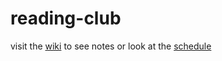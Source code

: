 # reading-club

visit the [wiki](https://github.com/brokamp-group/reading-club/wiki) to see notes or look at the [schedule](https://github.com/brokamp-group/meet/issues?q=is%3Aissue+label%3A%22%F0%9F%93%96+reading+club%22+)
